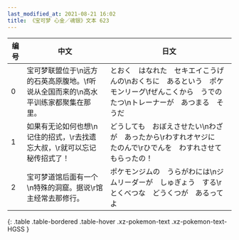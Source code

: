 ```yaml
---
last_modified_at: 2021-08-21 16:02
title: 《宝可梦 心金／魂银》文本 623
---
```

| 编号 | 中文 | 日文 |
| ---- | ---- | ---- |
| 0 | 宝可梦联盟位于\n远方的石英高原腹地。\f听说从全国而来的\n高水平训练家都聚集在那里。 | とおく　はなれた　セキエイこうげんの\nおくちに　あるという　ポケモンリーグ\fぜんこくから　うでの　たつ\nトレーナーが　あつまる　そうだ |
| 1 | 如果有无论如何也想\n记住的招式，\r去找遗忘大叔，\r就可以忘记秘传招式了！ | どうしても　おぼえさせたい\nわざが　あったから\rわすれオヤジに　たのんで\rひでんを　わすれさせて　もらったの！ |
| 2 | 宝可梦道馆后面有一个\n特殊的洞窟。据说\r馆主经常去那修行。 | ポケモンジムの　うらがわには\nジムリーダーが　しゅぎょう　する\rとくべつな　どうくつが　あるってよ |
{: .table .table-bordered .table-hover .xz-pokemon-text .xz-pokemon-text-HGSS }